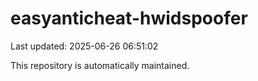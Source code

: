 # easyanticheat-hwidspoofer

Last updated: 2025-06-26 06:51:02

This repository is automatically maintained.
